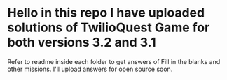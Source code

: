 # Hello in this repo I have uploaded solutions of TwilioQuest Game for both versions 3.2 and 3.1
  Refer to readme inside each folder to get answers of Fill in the blanks and other missions.
  I'll upload answers for open source soon.
